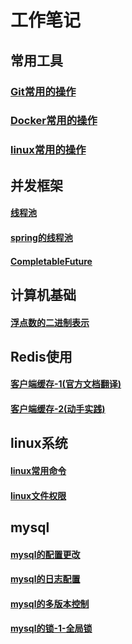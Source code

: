 # 工作笔记
## 常用工具
### [Git常用的操作](./doc/git.md)
### [Docker常用的操作](./doc/docker.md)
### [linux常用的操作](doc/linux/linux常用命令.md)

## 并发框架
#### [线程池](./doc/threadpoolexecutor.md)
#### [spring的线程池](./doc/threadpoolexecutor.md)
#### [CompletableFuture](./doc/completablefuture.md)

## 计算机基础
#### [浮点数的二进制表示](./doc/float-binary.md)

## Redis使用
#### [客户端缓存-1(官方文档翻译)](./doc/float-binary.md)
#### [客户端缓存-2(动手实践)](./doc/float-binary.md)

## linux系统
#### [linux常用命令](doc/linux/linux常用命令.md)
#### [linux文件权限](./doc/linux/linux文件权限.md)

## mysql
#### [mysql的配置更改](doc/mysql/mysql的配置更改.md)
#### [mysql的日志配置](doc/mysql/mysql的日志配置.md)
#### [mysql的多版本控制](doc/mysql/mysql的多版本控制.md)
#### [mysql的锁-1-全局锁](doc/mysql/mysql的多版mysql的锁-1-全局锁.md)

